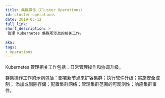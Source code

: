 ```yaml
---
title: 集群操作（Cluster Operations）
id: cluster-operations
date: 2019-05-12
full_link:
short_description: >
 管理 Kubernetes 集群所涉及的相关工作。

aka:
tags:
- operations
---
```


<!--
---
title: Cluster Operations
id: cluster-operations
date: 2019-05-12
full_link:
short_description: >
 The work involved in managing a Kubernetes cluster.

aka:
tags:
- operation
---
-->

<!--
 The work involved in managing a Kubernetes cluster: managing
day-to-day operations, and co-ordinating upgrades.
-->
Kubernetes 管理相关工作包括：日常管理操作和协调升级。

<!--
 Examples of cluster operations work include: deploying new Nodes to
scale the cluster; performing software upgrades; implementing security
controls; adding or removing storage; configuring cluster networking;
managing cluster-wide observability; and responding to events.
-->															  
群集操作工作的示例包括：部署新节点来扩容集群；执行软件升级；实施安全控制；
添加或删除存储；配置集群网络；管理集群范围的可观测性；响应集群事件。